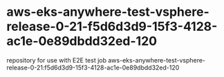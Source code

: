 # aws-eks-anywhere-test-vsphere-release-0-21-f5d6d3d9-15f3-4128-ac1e-0e89dbdd32ed-120
repository for use with E2E test job aws-eks-anywhere-test-vsphere-release-0-21:f5d6d3d9-15f3-4128-ac1e-0e89dbdd32ed-120
